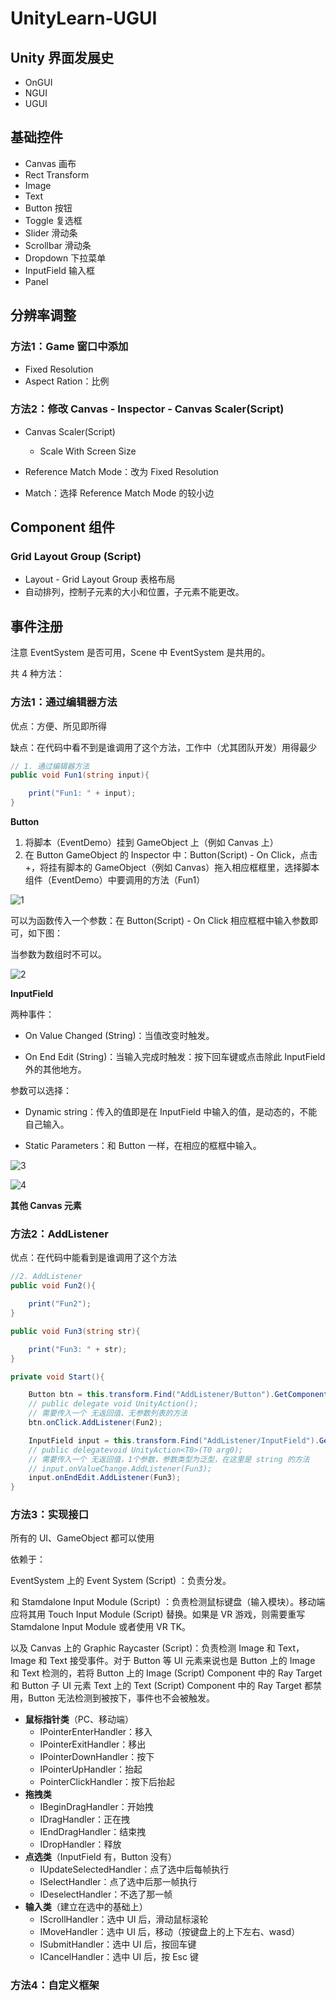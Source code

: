 # UnityLearn-UGUI



## Unity 界面发展史

- OnGUI
- NGUI
- UGUI



## 基础控件

- Canvas 画布
- Rect Transform
- Image
- Text
- Button 按钮
- Toggle 复选框
- Slider 滑动条
- Scrollbar 滑动条
- Dropdown 下拉菜单
- InputField 输入框
- Panel 



## 分辨率调整

### 方法1：Game 窗口中添加

- Fixed Resolution
- Aspect Ration：比例

### 方法2：修改 Canvas - Inspector - Canvas Scaler(Script)

- Canvas Scaler(Script)

  - Scale With Screen Size

- Reference Match Mode：改为 Fixed Resolution

- Match：选择 Reference Match Mode 的较小边

  

## Component 组件

### Grid Layout Group (Script)

- Layout - Grid Layout Group 表格布局
- 自动排列，控制子元素的大小和位置，子元素不能更改。



## 事件注册

注意 EventSystem 是否可用，Scene 中 EventSystem 是共用的。

共 4 种方法：

### 方法1：通过编辑器方法

优点：方便、所见即所得

缺点：在代码中看不到是谁调用了这个方法，工作中（尤其团队开发）用得最少

```c#
// 1. 通过编辑器方法
public void Fun1(string input){

  	print("Fun1: " + input);
}
```

**Button**

1. 将脚本（EventDemo）挂到 GameObject 上（例如 Canvas 上）
2. 在 Button GameObject 的 Inspector 中：Button(Script) - On Click，点击 +，将挂有脚本的 GameObject（例如 Canvas）拖入相应框框里，选择脚本组件（EventDemo）中要调用的方法（Fun1）

![1](Pictures/1.png)

可以为函数传入一个参数：在 Button(Script) - On Click 相应框框中输入参数即可，如下图：

当参数为数组时不可以。

![2](Pictures/2.png)

**InputField**

两种事件：

- On Value Changed (String)：当值改变时触发。

- On End Edit (String)：当输入完成时触发：按下回车键或点击除此 InputField 外的其他地方。

参数可以选择：

- Dynamic string：传入的值即是在 InputField 中输入的值，是动态的，不能自己输入。

- Static Parameters：和 Button 一样，在相应的框框中输入。

![3](Pictures/3.png)

![4](Pictures/4.png)

**其他 Canvas 元素**

### 方法2：AddListener

优点：在代码中能看到是谁调用了这个方法

```c#
//2. AddListener
public void Fun2(){

  	print("Fun2");
}

public void Fun3(string str){

  	print("Fun3: " + str);
}

private void Start(){

    Button btn = this.transform.Find("AddListener/Button").GetComponent<Button>();
    // public delegate void UnityAction();
    // 需要传入一个 无返回值、无参数列表的方法
    btn.onClick.AddListener(Fun2);

    InputField input = this.transform.Find("AddListener/InputField").GetComponent<InputField>();
    // public delegatevoid UnityAction<T0>(T0 arg0);
    // 需要传入一个 无返回值，1个参数，参数类型为泛型，在这里是 string 的方法
    // input.onValueChange.AddListener(Fun3);
    input.onEndEdit.AddListener(Fun3);
}
```

### 方法3：实现接口

所有的 UI、GameObject 都可以使用

依赖于：

EventSystem 上的 Event System (Script) ：负责分发。

和 Stamdalone Input Module  (Script) ：负责检测鼠标键盘（输入模块）。移动端应将其用 Touch Input Module (Script) 替换。如果是 VR 游戏，则需要重写Stamdalone Input Module 或者使用 VR TK。

以及 Canvas 上的 Graphic Raycaster (Script)：负责检测 Image 和 Text，Image 和 Text 接受事件。对于 Button 等 UI 元素来说也是 Button 上的 Image 和 Text 检测的，若将 Button 上的 Image (Script) Component 中的 Ray Target 和 Button 子 UI 元素 Text 上的 Text (Script) Component 中的 Ray Target 都禁用，Button 无法检测到被按下，事件也不会被触发。

- **鼠标指针类**（PC、移动端）
  - IPointerEnterHandler：移入
  - IPointerExitHandler：移出
  - IPointerDownHandler：按下
  - IPointerUpHandler：抬起
  - PointerClickHandler：按下后抬起
- **拖拽类**
  - IBeginDragHandler：开始拽
  - IDragHandler：正在拽
  - IEndDragHandler：结束拽
  - IDropHandler：释放
- **点选类**（InputField 有，Button 没有）
  - IUpdateSelectedHandler：点了选中后每帧执行
  - ISelectHandler：点了选中后那一帧执行
  - IDeselectHandler：不选了那一帧
- **输入类**（建立在选中的基础上）
  - IScrollHandler：选中 UI 后，滑动鼠标滚轮
  - IMoveHandler：选中 UI 后，移动（按键盘上的上下左右、wasd）
  - ISubmitHandler：选中 UI 后，按回车键
  - ICancelHandler：选中 UI 后，按 Esc 键

### 方法4：自定义框架

